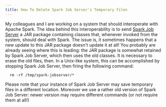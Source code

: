 ```yaml
---
title: How To Delete Spark Job Server's Temporary Files
---
```

My colleagues and I are working on a system that should interoperate with Apache Spark. The idea behind this interoperability
is to send [Spark Job Server](https://github.com/spark-jobserver/spark-jobserver) a JAR package containing classes that, whenever invoked from the system, should deal with Spark.
   The issue is, it sometimes happens that a new update to this JAR package doesn't update it at all! You probably are already 
seeing where this is leading: the JAR package is somewhat retained by Spark Job Server, which then uses the old classes. It is necessary to erase the old files, then. In a Unix-like system, this can be accomplished by stopping Spark Job Server, 
then firing the following command:
      
      rm -rf /tmp/spark-jobserver/*
      
Please note that your instance of Spark Job Server may save temporary files in a different location. Moreover we use a rather old 
version of Spark Job Server: newer version may require different commands (or not require them at all!)
